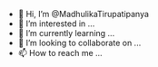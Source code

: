 - 👋 Hi, I’m @MadhulikaTirupatipanya
- 👀 I’m interested in ...
- 🌱 I’m currently learning ...
- 💞️ I’m looking to collaborate on ...
- 📫 How to reach me ...

<!---
MadhulikaTirupatipanya/MadhulikaTirupatipanya is a ✨ special ✨ repository because its `README.md` (this file) appears on your GitHub profile.
You can click the Preview link to take a look at your changes.
--->
